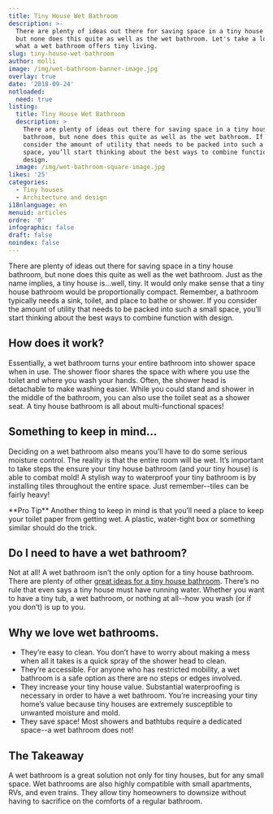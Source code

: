 ```yaml
---
title: Tiny House Wet Bathroom
description: >-
  There are plenty of ideas out there for saving space in a tiny house bathroom,
  but none does this quite as well as the wet bathroom. Let's take a look at
  what a wet bathroom offers tiny living.
slug: tiny-house-wet-bathroom
author: molli
image: /img/wet-bathroom-banner-image.jpg
overlay: true
date: '2018-09-24'
notloaded:
  need: true
listing:
  title: Tiny House Wet Bathroom
  description: >
    There are plenty of ideas out there for saving space in a tiny house
    bathroom, but none does this quite as well as the wet bathroom. If you
    consider the amount of utility that needs to be packed into such a small
    space, you’ll start thinking about the best ways to combine function with
    design. 
  image: /img/wet-bathroom-square-image.jpg
likes: '25'
categories:
  - Tiny houses
  - Architecture and design
i18nlanguage: en
menuid: articles
ordre: '0'
infographic: false
draft: false
noindex: false
---
```

There are plenty of ideas out there for saving space in a tiny house bathroom, but none does this quite as well as the wet bathroom. Just as the name implies, a tiny house is...well, tiny. It would only make sense that a tiny house bathroom would be proportionally compact. Remember, a bathroom typically needs a sink, toilet, and place to bathe or shower. If you consider the amount of utility that needs to be packed into such a small space, you’ll start thinking about the best ways to combine function with design. 

## How does it work?

Essentially, a wet bathroom turns your entire bathroom into shower space when in use. The shower floor shares the space with where you use the toilet and where you wash your hands. Often, the shower head is detachable to make washing easier. While you could stand and shower in the middle of the bathroom, you can also use the toilet seat as a shower seat. A tiny house bathroom is all about multi-functional spaces!

## Something to keep in mind…

Deciding on a wet bathroom also means you’ll have to do some serious moisture control. The reality is that the entire room will be wet. It’s important to take steps the ensure your tiny house bathroom (and your tiny house) is able to combat mold! A stylish way to waterproof your tiny bathroom is by installing tiles throughout the entire space. Just remember--tiles can be fairly heavy! 

\*\*Pro Tip\*\* Another thing to keep in mind is that you’ll need a place to keep your toilet paper from getting wet. A plastic, water-tight box or something similar should do the trick.

## Do I need to have a wet bathroom?

Not at all! A wet bathroom isn’t the only option for a tiny house bathroom. There are plenty of other [great ideas for a tiny house bathroom](https://www.tinysociety.co/articles/10-creative-ideas-for-your-tiny-house-bathroom/). There’s no rule that even says a tiny house must have running water. Whether you want to have a tiny tub, a wet bathroom, or nothing at all--how you wash (or if you don’t) is up to you.

## Why we love wet bathrooms.

* They’re easy to clean. You don’t have to worry about making a mess when all it takes is a quick spray of the shower head to clean. 
* They’re accessible. For anyone who has restricted mobility, a wet bathroom is a safe option as there are no steps or edges involved. 
* They increase your tiny house value. Substantial waterproofing is necessary in order to have a wet bathroom. You’re increasing your tiny home’s value because tiny houses are extremely susceptible to unwanted moisture and mold. 
* They save space! Most showers and bathtubs require a dedicated space--a wet bathroom does not! 

## The Takeaway

A wet bathroom is a great solution not only for tiny houses, but for any small space. Wet bathrooms are also highly compatible with small apartments, RVs, and even trains. They allow tiny homeowners to downsize without having to sacrifice on the comforts of a regular bathroom.
